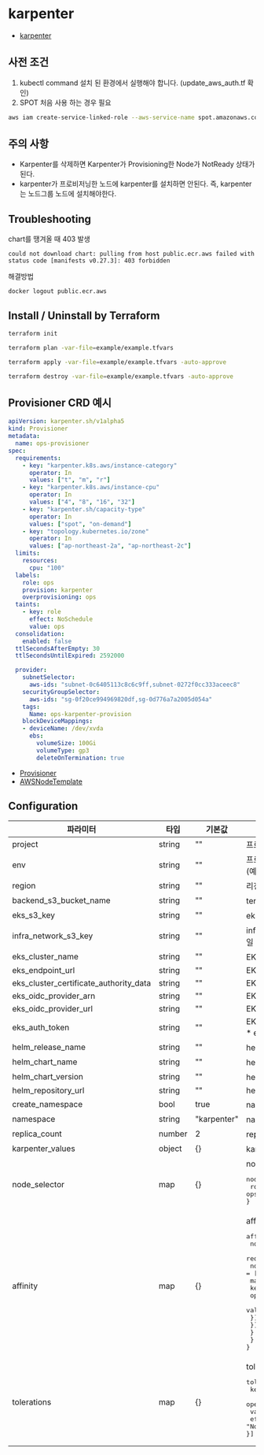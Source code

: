 # karpenter

- [karpenter](https://github.com/aws/karpenter)


## 사전 조건

1. kubectl command 설치 된 환경에서 실행해야 합니다. (update_aws_auth.tf 확인)
2. SPOT 처음 사용 하는 경우 필요
```sh
aws iam create-service-linked-role --aws-service-name spot.amazonaws.com || true
```

## 주의 사항
- Karpenter를 삭제하면 Karpenter가 Provisioning한 Node가 NotReady 상태가 된다.
- karpenter가 프로비저닝한 노드에 karpenter를 설치하면 안된다. 즉, karpenter는 노드그룹 노드에 설치해야한다.

## Troubleshooting
chart를 땡겨올 때 403 발생
```
could not download chart: pulling from host public.ecr.aws failed with status code [manifests v0.27.3]: 403 forbidden
```
해결방법
```
docker logout public.ecr.aws
```

## Install / Uninstall by Terraform

```sh
terraform init

terraform plan -var-file=example/example.tfvars

terraform apply -var-file=example/example.tfvars -auto-approve

terraform destroy -var-file=example/example.tfvars -auto-approve
```


## Provisioner CRD 예시 
```yaml
apiVersion: karpenter.sh/v1alpha5
kind: Provisioner
metadata:
  name: ops-provisioner
spec:
  requirements:
    - key: "karpenter.k8s.aws/instance-category"
      operator: In
      values: ["t", "m", "r"]    
    - key: "karpenter.k8s.aws/instance-cpu"
      operator: In
      values: ["4", "8", "16", "32"]      
    - key: "karpenter.sh/capacity-type"
      operator: In
      values: ["spot", "on-demand"]
    - key: "topology.kubernetes.io/zone"
      operator: In
      values: ["ap-northeast-2a", "ap-northeast-2c"]  
  limits:
    resources:
      cpu: "100"
  labels:
    role: ops 
    provision: karpenter
    overprovisioning: ops  
  taints:
    - key: role
      effect: NoSchedule 
      value: ops     
  consolidation:
    enabled: false  
  ttlSecondsAfterEmpty: 30
  ttlSecondsUntilExpired: 2592000

  provider:
    subnetSelector:
      aws-ids: "subnet-0c6405113c8c6c9ff,subnet-0272f0cc333aceec8"
    securityGroupSelector:
      aws-ids: "sg-0f20ce994969820df,sg-0d776a7a2005d054a"
    tags:
      Name: ops-karpenter-provision  
    blockDeviceMappings:
    - deviceName: /dev/xvda
      ebs:
        volumeSize: 100Gi
        volumeType: gp3    
        deleteOnTermination: true
```
- [Provisioner](https://karpenter.sh/v0.18.1/provisioner/)
- [AWSNodeTemplate](https://karpenter.sh/v0.18.1/aws/provisioning/#awsnodetemplate)


## Configuration

|파라미터|타입|기본값|설명|
|--------|--------|--------|--------|
|project|string|""|프로젝트 코드명|
|env|string|""|프로비전 구성 환경 </br>(예시: dev, stg, qa, prod, ...)|
|region|string|""|리전명|
|backend_s3_bucket_name|string|""|terraform s3버킷명|
|eks_s3_key|string|""|eks backend에 대한 s3 키파일|
|infra_network_s3_key|string|""|infra-network(vpc/subnets) backend에 대한 s3 키파일|
|eks_cluster_name|string|""|EKS클러스터명|
|eks_endpoint_url|string|""|EKS Endpoint URL|
|eks_cluster_certificate_authority_data|string|""|EKS CA Data|
|eks_oidc_provider_arn|string|""|EKS OIDC Provider ARN|
|eks_oidc_provider_url|string|""|EKS OIDC Provider URL|
|eks_auth_token|string|""|EKS Auth Token</br>* eks_cluster_name 설정하면 자동 설정됨|
|helm_release_name|string|""|helm release명|
|helm_chart_name|string|""|helm 차트명|
|helm_chart_version|string|""|helm 차트버전|
|helm_repository_url|string|""|helm repository url|
|create_namespace|bool|true|namespace 생성여부|
|namespace|string|"karpenter"|namespace명|
|replica_count|number|2|replica 갯수|
|karpenter_values|object|{}|karpenter helm values 설정|
|node_selector|map|{}|nodeSelect설정(yaml)<br><pre>node_selector = {<br>  role: ops<br>}</pre>|
|affinity|map|{}|affinity설정(yaml)<br><pre>affinity = {<br>  nodeAffinity = {<br>    requiredDuringSchedulingIgnoredDuringExecution = {<br>      nodeSelectorTerms = [{<br>        matchExpressions = [{<br>          key = "role"<br>          operator =  "In"<br>          values = ["ops"]<br>        }]<br>      }]<br>    }<br>  }<br>}</pre>|
|tolerations|map|{}|tolerations설정(yaml)<br><pre>tolerations = [{<br>  key = "role"<br>  operator = "Equal"<br>  value = "ops"<br>  effect = "NoSchedule"<br>}]</pre>|